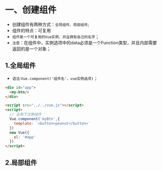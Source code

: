 # 一、创建组件

+ 创建组件有两种方式：`全局组件、局部组件`;
+ 组件的特点：可复用
+ `组件是一个可复用的Vue实例，并且拥有自己的名字`；
+ `注意`：在组件中，实例选项中的data必须是一个Function类型，并且内部需要返回的是一个对象；

## 1.全局组件

+ `语法`:`Vue.component('组件名'，vue实例选项)`；

```html
<div id="app">
  <my-btn/>
</div>

<script src="../../vue.js"></script>
<script>
  // 全局下注册组件
  Vue.component('myBtn',{
    template: `<button>peanut</button>`
  })
  new Vue({
    el: '#app'
  })
</script>
```



## 2.局部组件

